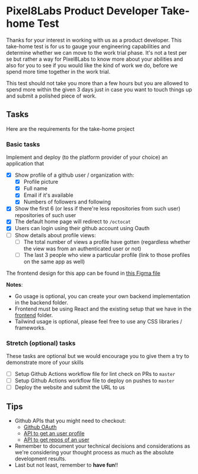 # Pixel8Labs Product Developer Take-home Test

Thanks for your interest in working with us as a product developer.
This take-home test is for us to gauge your engineering capabilities and determine whether we can move to the work trial phase. It's not a test per se but rather a way for Pixel8Labs to know more about your abilities and also for you to see if you would like the kind of work we do, before we spend more time together in the work trial.

This test should not take you more than a few hours but you are allowed to spend more within the given 3 days just in case you want to touch things up and submit a polished piece of work.

## Tasks

Here are the requirements for the take-home project

### Basic tasks

Implement and deploy (to the platform provider of your choice) an application that

- [x] Show profile of a github user / organization with:
  - [x] Profile picture
  - [x] Full name
  - [x] Email if it's available
  - [x] Numbers of followers and following
- [x] Show the first 6 (or less if there're less repositories from such user) repositories of such user
- [x] The default home page will redirect to `/octocat`
- [x] Users can login using their github account using Oauth
- [ ] Show details about profile views:
  - [ ] The total number of views a profile have gotten (regardless whether the view was from an authenticated user or not)
  - [ ] The last 3 people who view a particular profile (link to those profiles on the same app as well)

The frontend design for this app can be found in [this Figma file](https://www.figma.com/file/fLiLQfjSF6X7pEfHli2Lwh/Fullstack-Engineer-Test-Case?type=design&node-id=0%3A1&mode=design&t=RfULQB2MF956TxTT-1)

**Notes**:

- Go usage is optional, you can create your own backend implementation in the backend folder.
- Frontend must be using React and the existing setup that we have in the [frontend](./frontend/) folder.
- Tailwind usage is optional, please feel free to use any CSS libraries / frameworks.

### Stretch (optional) tasks

These tasks are optional but we would encourage you to give them a try to demonstrate more of your skills

- [ ] Setup Github Actions workflow file for lint check on PRs to `master`
- [ ] Setup Github Actions workflow file to deploy on pushes to `master`
- [ ] Deploy the website and submit the URL to us

## Tips

- Github APIs that you might need to checkout:
  - [Github OAuth](https://docs.github.com/en/apps/oauth-apps/building-oauth-apps/authorizing-oauth-apps)
  - [API to get an user profile](https://docs.github.com/en/free-pro-team@latest/rest/users/users?apiVersion=2022-11-28#get-a-user)
  - [API to get repos of an user](https://docs.github.com/en/free-pro-team@latest/rest/repos/repos?apiVersion=2022-11-28#list-repositories-for-a-user)
- Remember to document your technical decisions and considerations as we're considering your thought process as much as the absolute development results.
- Last but not least, remember to **have fun**!!
